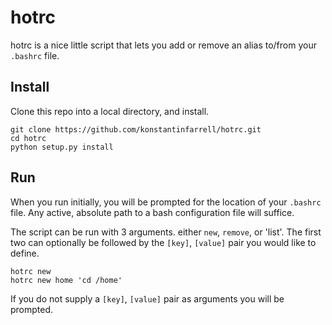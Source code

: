 # hotrc

hotrc is a nice little script that lets you add or remove an alias to/from your `.bashrc` file.

## Install

Clone this repo into a local directory, and install.

    git clone https://github.com/konstantinfarrell/hotrc.git
    cd hotrc
    python setup.py install

## Run

When you run initially, you will be prompted for the location of your `.bashrc` file.
Any active, absolute path to a bash configuration file will suffice.

The script can be run with 3 arguments. either `new`, `remove`, or 'list'.
The first two can optionally be followed by the `[key]`, `[value]` pair you would like to define.

    hotrc new
    hotrc new home 'cd /home'

If you do not supply a `[key]`, `[value]` pair as arguments you will be prompted.
